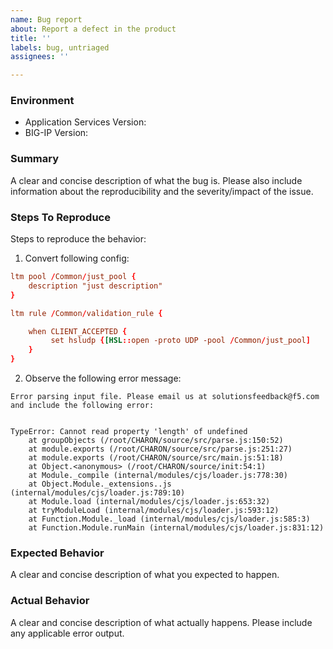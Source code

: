 ```yaml
---
name: Bug report
about: Report a defect in the product
title: ''
labels: bug, untriaged
assignees: ''

---
```


<!--
Github Issues are consistently monitored by F5 staff, but should be considered
as community supported. 
-->

### Environment
 * Application Services Version:
 * BIG-IP Version:

### Summary
A clear and concise description of what the bug is.
Please also include information about the reproducibility and the severity/impact of the issue.

### Steps To Reproduce
Steps to reproduce the behavior:
1. Convert following config:
```conf
ltm pool /Common/just_pool {
    description "just description"
}

ltm rule /Common/validation_rule {

    when CLIENT_ACCEPTED {
         set hsludp {[HSL::open -proto UDP -pool /Common/just_pool]
    }
}
```

2. Observe the following error message:
```out
Error parsing input file. Please email us at solutionsfeedback@f5.com and include the following error:


TypeError: Cannot read property 'length' of undefined
    at groupObjects (/root/CHARON/source/src/parse.js:150:52)
    at module.exports (/root/CHARON/source/src/parse.js:251:27)
    at module.exports (/root/CHARON/source/src/main.js:51:18)
    at Object.<anonymous> (/root/CHARON/source/init:54:1)
    at Module._compile (internal/modules/cjs/loader.js:778:30)
    at Object.Module._extensions..js (internal/modules/cjs/loader.js:789:10)
    at Module.load (internal/modules/cjs/loader.js:653:32)
    at tryModuleLoad (internal/modules/cjs/loader.js:593:12)
    at Function.Module._load (internal/modules/cjs/loader.js:585:3)
    at Function.Module.runMain (internal/modules/cjs/loader.js:831:12)
```

### Expected Behavior
A clear and concise description of what you expected to happen.

### Actual Behavior
A clear and concise description of what actually happens.
Please include any applicable error output.

